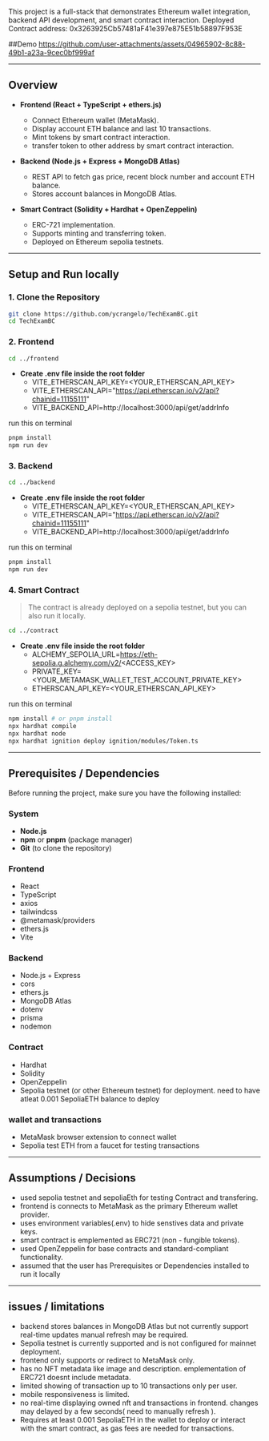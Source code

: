 This project is a full-stack that demonstrates Ethereum wallet integration, backend API development, and smart contract interaction.
Deployed Contract address: 0x3263925Cb57481aF41e397e875E51b58897F953E

##Demo
https://github.com/user-attachments/assets/04965902-8c88-49b1-a23a-9cec0bf999af

---
## Overview
- **Frontend (React + TypeScript + ethers.js)**  
  - Connect Ethereum wallet (MetaMask).  
  - Display account ETH balance and last 10 transactions.
  - Mint tokens by smart contract interaction.
  - transfer token to other address by smart contract interaction.

- **Backend (Node.js + Express  + MongoDB Atlas)**  
  - REST API to fetch gas price, recent block number and account ETH balance.  
  - Stores account balances in MongoDB Atlas.  

- **Smart Contract (Solidity + Hardhat + OpenZeppelin)**  
  - ERC-721 implementation.  
  - Supports minting and transferring token.  
  - Deployed on Ethereum sepolia testnets.  

---
## Setup and Run locally
### 1. Clone the Repository
```bash
git clone https://github.com/ycrangelo/TechExamBC.git
cd TechExamBC
```

### 2. Frontend
```bash
cd ../frontend
```

- **Create .env file inside the root folder**  
  - VITE_ETHERSCAN_API_KEY=<YOUR_ETHERSCAN_API_KEY> 
  - VITE_ETHERSCAN_API="https://api.etherscan.io/v2/api?chainid=11155111" 
  - VITE_BACKEND_API=http://localhost:3000/api/get/addrInfo

run this on terminal
```bash
pnpm install
npm run dev
```

### 3. Backend
```bash
cd ../backend
```

- **Create .env file inside the root folder**  
  - VITE_ETHERSCAN_API_KEY=<YOUR_ETHERSCAN_API_KEY> 
  - VITE_ETHERSCAN_API="https://api.etherscan.io/v2/api?chainid=11155111"
  - VITE_BACKEND_API=http://localhost:3000/api/get/addrInfo

run this on terminal
```bash
pnpm install
npm run dev
```

### 4. Smart Contract
> The contract is already deployed on a sepolia testnet, but you can also run it locally.
```bash
cd ../contract
```
- **Create .env file inside the root folder**  
  - ALCHEMY_SEPOLIA_URL=https://eth-sepolia.g.alchemy.com/v2/<ACCESS_KEY>
  - PRIVATE_KEY=<YOUR_METAMASK_WALLET_TEST_ACCOUNT_PRIVATE_KEY>
  - ETHERSCAN_API_KEY=<YOUR_ETHERSCAN_API_KEY>
  
run this on terminal
```bash
npm install # or pnpm install
npx hardhat compile
npx hardhat node
npx hardhat ignition deploy ignition/modules/Token.ts
```

---
## Prerequisites / Dependencies

Before running the project, make sure you have the following installed:

### System
- **Node.js**
- **npm** or **pnpm** (package manager)
- **Git** (to clone the repository)

### Frontend
- React
- TypeScript
- axios
- tailwindcss
- @metamask/providers
- ethers.js
- Vite

### Backend
- Node.js + Express
- cors
- ethers.js
- MongoDB Atlas
- dotenv
- prisma
- nodemon

### Contract
- Hardhat
- Solidity
- OpenZeppelin
- Sepolia testnet (or other Ethereum testnet) for deployment. need to have atleat 0.001 SepoliaETH balance to deploy

### wallet and transactions
- MetaMask browser extension to connect wallet
- Sepolia test ETH from a faucet for testing transactions

---
## Assumptions / Decisions
- used sepolia testnet and sepoliaEth for testing Contract and transfering.
- frontend is connects to MetaMask as the primary Ethereum wallet provider.
- uses environment variables(.env) to hide senstives data and private keys.
- smart contract is emplemented as ERC721 (non - fungible tokens).
- used OpenZeppelin for base contracts and standard-compliant functionality.
- assumed that the user has Prerequisites or Dependencies installed to run it locally

---
## issues / limitations
- backend stores balances in MongoDB Atlas but not currently support real-time updates manual refresh may be required.
- Sepolia testnet is currently supported and is not configured for mainnet deployment.
- frontend only supports or redirect to MetaMask only.
- has no NFT metadata like image and description. emplementation of ERC721 doesnt include metadata.
- limited showing of transaction up to 10 transactions only per user.
- mobile responsiveness is limited.
- no real-time displaying owned nft and transactions in frontend. changes may delayed by a few seconds( need to manually refresh ).
- Requires at least 0.001 SepoliaETH in the wallet to deploy or interact with the smart contract, as gas fees are needed for transactions.


